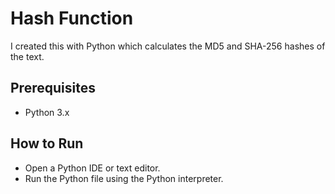 # Hash Function
I created this with Python which calculates the MD5 and SHA-256 hashes of the text. 

## Prerequisites
- Python 3.x

## How to Run
- Open a Python IDE or text editor.
- Run the Python file using the Python interpreter.


